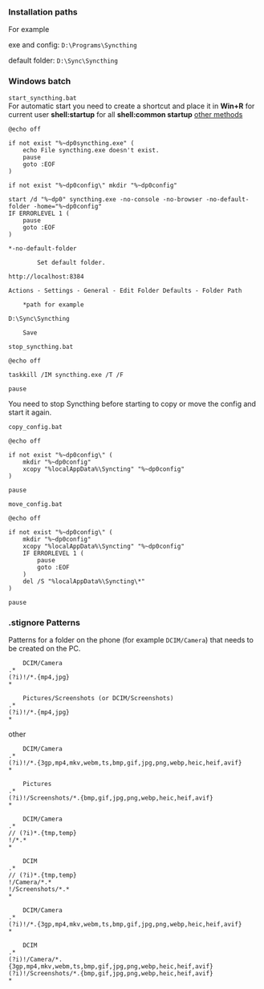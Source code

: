 ### Installation paths

For example

exe and config: `D:\Programs\Syncthing`

default folder: `D:\Sync\Syncthing`

### Windows batch

`start_syncthing.bat`  
For automatic start you need to create a shortcut and place it in **Win+R** for current user **shell:startup** for all **shell:common startup** <a href=https://docs.syncthing.net/users/autostart.html#windows>other methods</a>

```batch
@echo off

if not exist "%~dp0syncthing.exe" (
	echo File syncthing.exe doesn't exist.
	pause
	goto :EOF
)

if not exist "%~dp0config\" mkdir "%~dp0config"

start /d "%~dp0" syncthing.exe -no-console -no-browser -no-default-folder -home="%~dp0config"
IF ERRORLEVEL 1 (
	pause
	goto :EOF
)
```

`*-no-default-folder`
```
		Set default folder.

http://localhost:8384

Actions - Settings - General - Edit Folder Defaults - Folder Path
	
	*path for example

D:\Sync\Syncthing

	Save
```

`stop_syncthing.bat`
```batch
@echo off

taskkill /IM syncthing.exe /T /F

pause
```

You need to stop Syncthing before starting to copy or move the config and start it again.

`copy_config.bat`
```batch
@echo off

if not exist "%~dp0config\" (
	mkdir "%~dp0config"
	xcopy "%localAppData%\Syncting" "%~dp0config"
)

pause
```

`move_config.bat`
```batch
@echo off

if not exist "%~dp0config\" (
	mkdir "%~dp0config"
	xcopy "%localAppData%\Syncting" "%~dp0config"
	IF ERRORLEVEL 1 (
		pause
		goto :EOF
	)
	del /S "%localAppData%\Syncting\*"
)

pause
```

### .stignore Patterns

Patterns for a folder on the phone (for example `DCIM/Camera`) that needs to be created on the PC.

```
	DCIM/Camera
.*
(?i)!/*.{mp4,jpg}
*

	Pictures/Screenshots (or DCIM/Screenshots)
.*
(?i)!/*.{mp4,jpg}
*
```

other
```
	DCIM/Camera
.*
(?i)!/*.{3gp,mp4,mkv,webm,ts,bmp,gif,jpg,png,webp,heic,heif,avif}
*

	Pictures
.*
(?i)!/Screenshots/*.{bmp,gif,jpg,png,webp,heic,heif,avif}
*

	DCIM/Camera
.*
// (?i)*.{tmp,temp}
!/*.*
*

	DCIM
.*
// (?i)*.{tmp,temp}
!/Camera/*.*
!/Screenshots/*.*
*

	DCIM/Camera
.*
(?i)!/*.{3gp,mp4,mkv,webm,ts,bmp,gif,jpg,png,webp,heic,heif,avif}
*

	DCIM
.*
(?i)!/Camera/*.{3gp,mp4,mkv,webm,ts,bmp,gif,jpg,png,webp,heic,heif,avif}
(?i)!/Screenshots/*.{bmp,gif,jpg,png,webp,heic,heif,avif}
*
```
